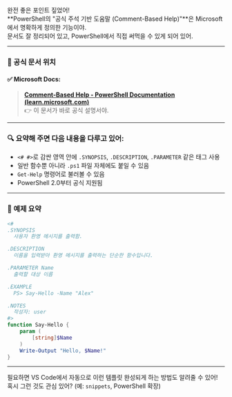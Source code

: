 완전 좋은 포인트 짚었어!  
**PowerShell의 "공식 주석 기반 도움말 (Comment-Based Help)"**은 Microsoft에서 명확하게 정의한 기능이야.  
문서도 잘 정리되어 있고, PowerShell에서 직접 써먹을 수 있게 되어 있어.

---

### 📘 공식 문서 위치

#### ✅ Microsoft Docs:
> **[Comment-Based Help - PowerShell Documentation (learn.microsoft.com)](https://learn.microsoft.com/en-us/powershell/scripting/developer/help/comment-based-help-about?view=powershell-7.4)**  
👉 이 문서가 바로 공식 설명서야.

---

### 🔍 요약해 주면 다음 내용을 다루고 있어:
- `<# #>`로 감싼 영역 안에 `.SYNOPSIS`, `.DESCRIPTION`, `.PARAMETER` 같은 태그 사용
- 일반 함수뿐 아니라 `.ps1` 파일 자체에도 붙일 수 있음
- `Get-Help` 명령어로 불러볼 수 있음
- PowerShell 2.0부터 공식 지원됨

---

### 📝 예제 요약

```powershell
<#
.SYNOPSIS
  사용자 환영 메시지를 출력함.

.DESCRIPTION
  이름을 입력받아 환영 메시지를 출력하는 단순한 함수입니다.

.PARAMETER Name
  출력할 대상 이름

.EXAMPLE
  PS> Say-Hello -Name "Alex"

.NOTES
  작성자: user
#>
function Say-Hello {
    param (
        [string]$Name
    )
    Write-Output "Hello, $Name!"
}
```

---

필요하면 VS Code에서 자동으로 이런 템플릿 완성되게 하는 방법도 알려줄 수 있어!  
혹시 그런 것도 관심 있어? (예: `snippets`, PowerShell 확장)